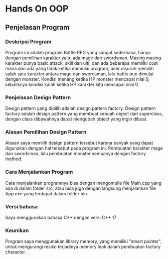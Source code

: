 # Hands On OOP

## Penjelasan Program

### Deskripsi Program
Program ini adalah program Battle RPG yang sangat sederhana, hanya dengan pemilihan karakter yaitu ada mage dan swordsman.
Masing masing karakter punya basic attack, skill dan ulti, dan ada beberapa memiliki cost mana dan ada yang tidak
ketika memulai program, user disuruh memilih salah satu karakter antara mage dan swordsman, lalu battle pun dimulai dengan monster.
Kondisi menang ketika HP monster mencapai nilai 0, sebaliknya kondisi kalah ketika HP karakter kita mencapai nilai 0

### Penjelasan Design Pattern
Design pattern yang dipilih adalah design pattern factory.
Design pattern factory adalah design pattern yang membuat sebuah object dari superclass, dengan class dibawahnya dapat mengubah object yang ingin dibuat.

### Alasan Pemilihan Design Pattern
Alasan saya memilih design pattern tersebut karena banyak yang dapat digunakan dengan hal tersebut pada program ini. Pembuatan karakter mage dan swordsman, lalu pembuatan monster semuanya dengan factory method.

### Cara Menjalankan Program
Cara menjalankan programnya bisa dengan mengompile file Main.cpp yang ada di dalam folder src, atau bisa juga dengan langsung menjalankan file App.exe yang terdapat dalam folder bin.

### Versi bahasa
Saya menggunakan bahasa C++ dengan versi C++ 17

### Keunikan
Program saya menggunakan library memory, yang memiliki "smart pointer", untuk mengurangi resiko terjadinya memory leak dalam pembuatan factory character.